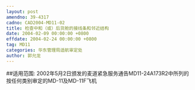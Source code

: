```yaml
---
layout: post
amendno: 39-4317
cadno: CAD2004-MD11-02
title: 检查中和（或）后货舱的接线条和邻近结构
date: 2004-02-09 00:00:00 +0800
effdate: 2004-02-24 00:00:00 +0800
tag: MD11
categories: 华东管理局适航审定处
author: 郭允龙
---
```


##适用范围:
2002年5月2日颁发的麦道紧急服务通告MD11-24A173R2中所列的按任何类别审定的MD-11及MD-11F飞机

